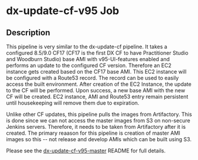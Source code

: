 # dx-update-cf-v95 Job

## Description

This pipeline is very similar to the dx-update-cf pipeline.  It takes a configured 8.5/9.0 CF17 (CF17 is the first DX CF to have Practitioner Studio and Woodburn Studio) base AMI with v95-UI-features enabled and performs an update to the configured CF version.  Therefore an EC2 instance gets created based on the CF17 base AMI. This EC2 instance will be configured with a Route53 record.  The record can be used to easily access the built environment.  After creation of the EC2 Instance, the update to the CF will be performed. Upon success, a new base AMI with the new CF will be created. EC2 instance, AMI and Route53 entry remain persistent until housekeeping will remove them due to expiration.

Unlike other CF updates, this pipeline pulls the images from Artifactory. This is done since we can not access the master images from S3 on non-secure Jenkins servers. Therefore, it needs to be taken from Artifactory after it is created. The primary reaason for this pipeline is creation of master AMI images so this -- not release and develop AMIs which can be built using S3.

Please see the [dx-update-cf-v95-master](../dx-update-cf-v95-master/README.md) README for full details.


